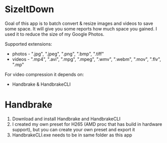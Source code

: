# SizeItDown
Goal of this app is to batch convert & resize images and videos to save some space.
It will give you some reports how much space you gained.
I used it to reduce the size of my Google Photos.

Supported extensions:
- photos - ".jpg", ".jpeg", ".png", ".bmp", ".tiff"
- videos - ".mp4", ".avi", ".mpg", ".mpeg", ".wmv", ".webm", ".mov", ".flv", ".mp"

For video compression it depends on:
- Handbrake & HandbrakeCLI

# Handbrake
1. Download and install Handbrake and HandbrakeCLI
2. I created my own preset for H265 (AMD proc that has build in hardware support),
but you can create your own preset and export it
3. HandbrakeCLI.exe needs to be in same folder as this app


